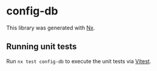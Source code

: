 # config-db

This library was generated with [Nx](https://nx.dev).

## Running unit tests

Run `nx test config-db` to execute the unit tests via [Vitest](https://vitest.dev/).
